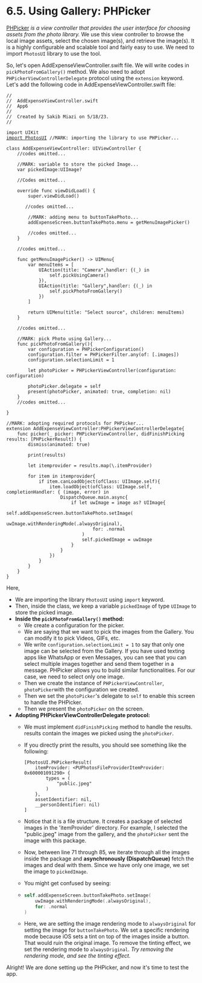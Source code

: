 # 6.5. Using Gallery: PHPicker

[PHPicker](https://developer.apple.com/documentation/photokit/phpickerviewcontroller) _is a view controller that provides the user interface for choosing assets from the photo library._ We use this view controller to browse the local image assets, select the chosen image(s), and retrieve the image(s). It is a highly configurable and scalable tool and fairly easy to use. We need to import `PhotosUI` library to use the tool.

So, let's open AddExpenseViewController.swift file. We will write codes in `pickPhotoFromGallery()` method. We also need to adopt `PHPickerViewControllerDelegate` protocol using the `extension` keyword. Let's add the following code in AddExpenseViewController.swift file:

<pre class="language-swift" data-line-numbers><code class="lang-swift">//
//  AddExpenseViewController.swift
//  App6
//
//  Created by Sakib Miazi on 5/18/23.
//

import UIKit
<a data-footnote-ref href="#user-content-fn-1">import PhotosUI</a> //MARK: importing the library to use PHPicker...

class AddExpenseViewController: UIViewController {
    //codes omitted...
    
    //MARK: variable to store the picked Image...
    var pickedImage:UIImage?
    
    //Codes omitted...
    
    override func viewDidLoad() {
        super.viewDidLoad()
        
       //codes omitted...
        
        //MARK: adding menu to buttonTakePhoto...
        addExpenseScreen.buttonTakePhoto.menu = getMenuImagePicker()
        
        //codes omitted...
    }
    
    //codes omitted...
    
    func getMenuImagePicker() -> UIMenu{
        var menuItems = [
            UIAction(title: "Camera",handler: {(_) in
                self.pickUsingCamera()
            }),
            UIAction(title: "Gallery",handler: {(_) in
                self.pickPhotoFromGallery()
            })
        ]
        
        return UIMenu(title: "Select source", children: menuItems)
    }
    
    //codes omitted...
    
    //MARK: pick Photo using Gallery...
    func pickPhotoFromGallery(){
        var configuration = PHPickerConfiguration()
        configuration.filter = PHPickerFilter.any(of: [.images])
        configuration.selectionLimit = 1
        
        let photoPicker = PHPickerViewController(configuration: configuration)
        
        photoPicker.delegate = self
        present(photoPicker, animated: true, completion: nil)
    }
    //codes omitted...

}

//MARK: adopting required protocols for PHPicker...
extension AddExpenseViewController:PHPickerViewControllerDelegate{
    func picker(_ picker: PHPickerViewController, didFinishPicking results: [PHPickerResult]) {
        dismiss(animated: true)
        
        print(results)
        
        let itemprovider = results.map(\.itemProvider)
        
        for item in itemprovider{
            if item.canLoadObject(ofClass: UIImage.self){
                item.loadObject(ofClass: UIImage.self, completionHandler: { (image, error) in
                    DispatchQueue.main.async{
                        if let uwImage = image as? UIImage{
                            self.addExpenseScreen.buttonTakePhoto.setImage(
                                uwImage.withRenderingMode(.alwaysOriginal),
                                for: .normal
                            )
                            self.pickedImage = uwImage
                        }
                    }
                })
            }
        }
    }
}
</code></pre>

Here,

* We are importing the library `PhotosUI` using `import` keyword.
* Then, inside the class, we keep a variable `pickedImage` of type `UIImage` to store the picked image.
* **Inside the `pickPhotoFromGallery()` method:**
  * We create a configuration for the picker.
  * We are saying that we want to pick the images from the Gallery. You can modify it to pick Videos, GIFs, etc.
  * We write `configuration.selectionLimit = 1` to say that only one image can be selected from the Gallery. If you have used texting apps like WhatsApp or even Messages, you can see that you can select multiple images together and send them together in a message. PHPicker allows you to build similar functionalities. For our case, we need to select only one image.
  * Then we create the instance of `PHPickerViewController`, `photoPicker`with the configuration we created.
  * Then we set the `photoPicker`'s delegate to `self` to enable this screen to handle the PHPicker.
  * Then we present the `photoPicker` on the screen.
* **Adopting PHPickerViewControllerDelegate protocol:**
  * We must implement `didFinishPicking` method to handle the results. results contain the images we picked using the `photoPicker`.
  *   If you directly print the results, you should see something like the following:

      ```
      [PhotosUI.PHPickerResult(
          itemProvider: <PUPhotosFileProviderItemProvider: 0x600001091290> {
              types = (
                  "public.jpeg"
              )
          }, 
          assetIdentifier: nil, 
          __personIdentifier: nil)
      ]
      ```
  * Notice that it is a file structure. It creates a package of selected images in the 'itemProvider' directory. For example, I selected the "public.jpeg" image from the gallery, and the `photoPicker` sent the image with this package.
  * Now, between line 71 through 85, we iterate through all the images inside the package and **asynchronously (DispatchQueue)** fetch the images and deal with them. Since we have only one image, we set the image to `pickedImage`.
  * You might get confused by seeing:
  * ```swift
    self.addExpenseScreen.buttonTakePhoto.setImage(
        uwImage.withRenderingMode(.alwaysOriginal),
        for: .normal
    )
    ```
  * Here, we are setting the image rendering mode to `alwaysOriginal` for setting the image for `buttonTakePhoto`. We set a specific rendering mode because iOS sets a tint on top of the images inside a button. That would ruin the original image. To remove the tinting effect, we set the rendering mode to `alwaysOriginal`. _Try removing the rendering mode, and see the tinting effect._

Alright! We are done setting up the PHPicker, and now it's time to test the app.

<figure><img src="../.gitbook/assets/6.5.one (1).gif" alt=""><figcaption></figcaption></figure>

[^1]: importing required library.
